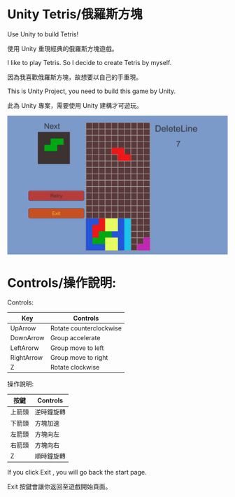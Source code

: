 # Unity Tetris/俄羅斯方塊

Use Unity to build Tetris!

使用 Unity 重現經典的俄羅斯方塊遊戲。

I like to play Tetris. So I decide to create Tetris by myself.

因為我喜歡俄羅斯方塊，故想要以自己的手重現。

This is Unity Project, you need to build this game by Unity.

此為 Unity 專案，需要使用 Unity 建構才可遊玩。

<img src='https://raw.githubusercontent.com/tsen1220/UnityTetris/master/IMG/Introduction.jpg' alt="">

# Controls/操作說明:

Controls:

| Key        | Controls                |
| ---------- | ----------------------- |
| UpArrow    | Rotate counterclockwise |
| DownArrow  | Group accelerate        |
| LeftArorw  | Group move to left      |
| RightArrow | Group move to right     |
| Z          | Rotate clockwise        |

操作說明:

| 按鍵   | Controls   |
| ------ | ---------- |
| 上箭頭 | 逆時鐘旋轉 |
| 下箭頭 | 方塊加速   |
| 左箭頭 | 方塊向左   |
| 右箭頭 | 方塊向右   |
| Z      | 順時鐘旋轉 |

If you click Exit , you will go back the start page.

Exit 按鍵會讓你返回至遊戲開始頁面。
